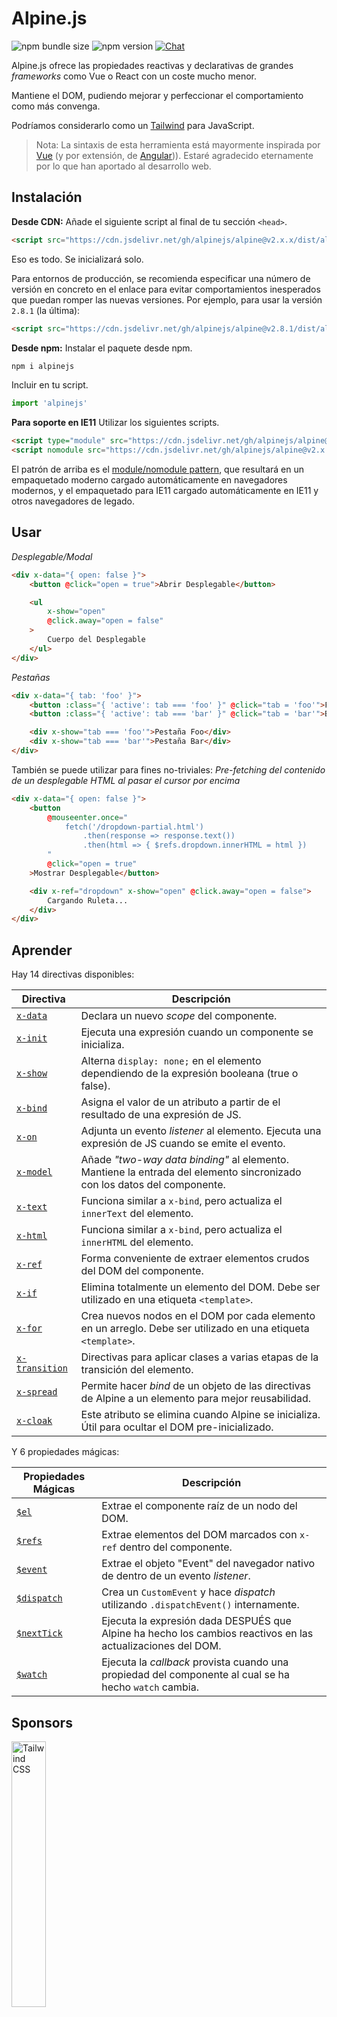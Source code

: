 # Alpine.js

![npm bundle size](https://img.shields.io/bundlephobia/minzip/alpinejs)
![npm version](https://img.shields.io/npm/v/alpinejs)
[![Chat](https://img.shields.io/badge/chat-on%20discord-7289da.svg?sanitize=true)](https://alpinejs.codewithhugo.com/chat/)

Alpine.js ofrece las propiedades reactivas y declarativas de grandes *frameworks* como Vue o React con un coste mucho menor.

Mantiene el DOM, pudiendo mejorar y perfeccionar el comportamiento como más convenga.

Podríamos considerarlo como un [Tailwind](https://tailwindcss.com/) para JavaScript.

> Nota: La sintaxis de esta herramienta está mayormente inspirada por [Vue](https://vuejs.org/) (y por extensión, de [Angular](https://angularjs.org/))). Estaré agradecido eternamente por lo que han aportado al desarrollo web.

## Instalación

**Desde CDN:** Añade el siguiente script al final de tu sección `<head>`.
```html
<script src="https://cdn.jsdelivr.net/gh/alpinejs/alpine@v2.x.x/dist/alpine.min.js" defer></script>
```

Eso es todo. Se inicializará solo.

Para entornos de producción, se recomienda especificar una número de versión en concreto en el enlace para evitar comportamientos inesperados que puedan romper las nuevas versiones. Por ejemplo, para usar la versión `2.8.1` (la última):
```html
<script src="https://cdn.jsdelivr.net/gh/alpinejs/alpine@v2.8.1/dist/alpine.min.js" defer></script>
```

**Desde npm:** Instalar el paquete desde npm.
```js
npm i alpinejs
```

Incluir en tu script.
```js
import 'alpinejs'
```

**Para soporte en IE11** Utilizar los siguientes scripts.
```html
<script type="module" src="https://cdn.jsdelivr.net/gh/alpinejs/alpine@v2.x.x/dist/alpine.min.js"></script>
<script nomodule src="https://cdn.jsdelivr.net/gh/alpinejs/alpine@v2.x.x/dist/alpine-ie11.min.js" defer></script>
```

El patrón de arriba es el [module/nomodule pattern](https://philipwalton.com/articles/deploying-es2015-code-in-production-today/), que resultará en un empaquetado moderno cargado automáticamente en navegadores modernos, y el empaquetado para IE11 cargado automáticamente en IE11 y otros navegadores de legado.

## Usar

*Desplegable/Modal*
```html
<div x-data="{ open: false }">
    <button @click="open = true">Abrir Desplegable</button>

    <ul
        x-show="open"
        @click.away="open = false"
    >
        Cuerpo del Desplegable
    </ul>
</div>
```

*Pestañas*
```html
<div x-data="{ tab: 'foo' }">
    <button :class="{ 'active': tab === 'foo' }" @click="tab = 'foo'">Foo</button>
    <button :class="{ 'active': tab === 'bar' }" @click="tab = 'bar'">Bar</button>

    <div x-show="tab === 'foo'">Pestaña Foo</div>
    <div x-show="tab === 'bar'">Pestaña Bar</div>
</div>
```

También se puede utilizar para fines no-triviales:
*Pre-fetching del contenido de un desplegable HTML al pasar el cursor por encima*
```html
<div x-data="{ open: false }">
    <button
        @mouseenter.once="
            fetch('/dropdown-partial.html')
                .then(response => response.text())
                .then(html => { $refs.dropdown.innerHTML = html })
        "
        @click="open = true"
    >Mostrar Desplegable</button>

    <div x-ref="dropdown" x-show="open" @click.away="open = false">
        Cargando Ruleta...
    </div>
</div>
```

## Aprender

Hay 14 directivas disponibles:

| Directiva | Descripción |
| --- | --- |
| [`x-data`](#x-data) | Declara un nuevo *scope* del componente. |
| [`x-init`](#x-init) | Ejecuta una expresión cuando un componente se inicializa. |
| [`x-show`](#x-show) | Alterna `display: none;` en el elemento dependiendo de la expresión booleana (true o false). |
| [`x-bind`](#x-bind) | Asigna el valor de un atributo a partir de el resultado de una expresión de JS. |
| [`x-on`](#x-on) | Adjunta un evento *listener* al elemento. Ejecuta una expresión de JS cuando se emite el evento. |
| [`x-model`](#x-model) | Añade *"two-way data binding"* al elemento. Mantiene la entrada del elemento sincronizado con los datos del componente. |
| [`x-text`](#x-text) | Funciona similar a `x-bind`, pero actualiza el `innerText` del elemento. |
| [`x-html`](#x-html) | Funciona similar a `x-bind`, pero actualiza el `innerHTML` del elemento. |
| [`x-ref`](#x-ref) | Forma conveniente de extraer elementos crudos del DOM del componente. |
| [`x-if`](#x-if) | Elimina totalmente un elemento del DOM. Debe ser utilizado en una etiqueta `<template>`. |
| [`x-for`](#x-for) | Crea nuevos nodos en el DOM por cada elemento en un arreglo. Debe ser utilizado en una etiqueta `<template>`. |
| [`x-transition`](#x-transition) | Directivas para aplicar clases a varias etapas de la transición del elemento. |
| [`x-spread`](#x-spread) | Permite hacer *bind* de un objeto de las directivas de Alpine a un elemento para mejor reusabilidad. |
| [`x-cloak`](#x-cloak) | Este atributo se elimina cuando Alpine se inicializa. Útil para ocultar el DOM pre-inicializado. |

Y 6 propiedades mágicas:

| Propiedades Mágicas | Descripción |
| --- | --- |
| [`$el`](#el) | Extrae el componente raíz de un nodo del DOM. |
| [`$refs`](#refs) | Extrae elementos del DOM marcados con `x-ref` dentro del componente. |
| [`$event`](#event) | Extrae el objeto "Event" del navegador nativo de dentro de un evento *listener*. |
| [`$dispatch`](#dispatch) | Crea un `CustomEvent` y hace *dispatch* utilizando `.dispatchEvent()` internamente. |
| [`$nextTick`](#nexttick) | Ejecuta la expresión dada DESPUÉS que Alpine ha hecho los cambios reactivos en las actualizaciones del DOM. |
| [`$watch`](#watch) | Ejecuta la *callback* provista cuando una propiedad del componente al cual se ha hecho `watch` cambia. |


## Sponsors

<img width="33%" src="https://refactoringui.nyc3.cdn.digitaloceanspaces.com/tailwind-logo.svg" alt="Tailwind CSS">

**¿Quieres tu logo aquí? [Escríbe MP en Twitter](https://twitter.com/calebporzio)**

## Proyectos de la Comunidad

* [AlpineJS Weekly Newsletter](https://alpinejs.codewithhugo.com/newsletter/)
* [Spruce (State Management)](https://github.com/ryangjchandler/spruce)
* [Turbolinks Adapter](https://github.com/SimoTod/alpine-turbolinks-adapter)
* [Alpine Magic Helpers](https://github.com/KevinBatdorf/alpine-magic-helpers)
* [Awesome Alpine](https://github.com/ryangjchandler/awesome-alpine)

### Directivas

---

### `x-data`

**Ejemplo:** `<div x-data="{ foo: 'bar' }">...</div>`

**Estructura:** `<div x-data="[object literal]">...</div>`

`x-data` declara un nuevo *scope* del componente. Indica al *framework* que debe inicializar un nuevo componente con el objeto especificado.

Es análogo a la propiedad `data` de un componente en Vue.

**Extraer Lógica del Componente**

Se pueden extraer datos (y comportamiento) en funciones reutilizables:

```html
<div x-data="dropdown()">
    <button x-on:click="open">Abrir</button>

    <div x-show="isOpen()" x-on:click.away="close">
        // Desplegable
    </div>
</div>

<script>
    function dropdown() {
        return {
            show: false,
            open() { this.show = true },
            close() { this.show = false },
            isOpen() { return this.show === true },
        }
    }
</script>
```

> **Para usuarios de bundler**, notad que Alpine.js accede a funciones que están en el *scope* global (`window`), es necesario asignar explicitamente las funciones a `window` para poder usarlas con `x-data`. Por ejemplo, `window.dropdown = function () {}` (eso pasa porque Webpack, Rollup, Parcel etc. pone las funciones que defines en el *scope* del módulo y no de `window`).


También puedes mezclar múltiples tipos de datos usando desestructuración de objetos:

```html
<div x-data="{...dropdown(), ...tabs()}">
```

---

### `x-init`
**Ejemplo:** `<div x-data="{ foo: 'bar' }" x-init="foo = 'baz'"></div>`

**Estructura:** `<div x-data="..." x-init="[expression]"></div>`

`x-init` ejecuta una expresión cuando se inicializa un componente.

Si deseas ejecutar código DESPUÉS que Alpine haga las actualizaciones iniciales al DOM (similar al *hook* de `mounted()` en VueJS), puedes devolver un *callback* en `x-init`, y se ejecutará después:

`x-init="() => { // aquí tenemos acceso al estado de post-inicialización del DOM // }"`

---

### `x-show`
**Ejemplo:** `<div x-show="open"></div>`

**Estructura:** `<div x-show="[expression]"></div>`

`x-show` alterna el estilo `display: none;` del elemento dependiendo de si la expresión evalúa a `true` o `false`.

**x-show.transition**

`x-show.transition` es una API de conveniencia para hacer `x-show`s más agradables utilizando transiciones de CSS.

```html
<div x-show.transition="open">
    Estos contenidos entraran y saldrán de transición.
</div>
```

| Directiva | Descripción |
| --- | --- |
| `x-show.transition` | A simultaneous fade and scale. (opacity, scale: 0.95, timing-function: cubic-bezier(0.4, 0.0, 0.2, 1), duration-in: 150ms, duration-out: 75ms)
| `x-show.transition.in` | Only transition in. |
| `x-show.transition.out` | Only transition out. |
| `x-show.transition.opacity` | Only use the fade. |
| `x-show.transition.scale` | Only use the scale. |
| `x-show.transition.scale.75` | Customize the CSS scale transform `transform: scale(.75)`. |
| `x-show.transition.duration.200ms` | Sets the "in" transition to 200ms. The out will be set to half that (100ms). |
| `x-show.transition.origin.top.right` | Customize the CSS transform origin `transform-origin: top right`. |
| `x-show.transition.in.duration.200ms.out.duration.50ms` | Different durations for "in" and "out". |

> Nota: Todas esos modificadores de transiciones se pueden usar conjuntamente con cualquiera de los otros. Esto es posible (aunque ridículo lol): `x-show.transition.in.duration.100ms.origin.top.right.opacity.scale.85.out.duration.200ms.origin.bottom.left.opacity.scale.95`

> Nota: `x-show` espera a que cualquier hijo acabe de salir de la transición. Si quieres evitar este comportamiento, añade el modificador `.immediate`:
```html
<div x-show.immediate="open">
    <div x-show.transition="open">
</div>
```
---

### `x-bind`

> Nota: Eres libre de usar la sintaxis abreviada ":": `:type="..."`

**Ejemplo:** `<input x-bind:type="inputType">`

**Estructura:** `<input x-bind:[attribute]="[expression]">`

`x-bind` asigna el valor de un atributo como el resultado de evaluar una expresión de Javascript. La expresión tiene acceso a todos las claves del objeto de datos del componente, y se actualizará cada vez que se actualizan los datos.

> Nota: *bindings* de atributos SÓLO se actualizan cuando se actualizan las dependencias. El *framework* es lo suficientemente inteligente para observar cambios en los datos y detectar que *bindings* se encargan de esos.

**`x-bind` para atributos de clase**

`x-bind` se comporta un poco distinto cuando hacemos *binding* de un atributo `class`.

Para clases, es necesario pasar un objeto cuyas claves sean los nombres de la clase, y los valores sean expresiones booleanas que determinan si las clases se aplican o no.

Por ejemplo:
`<div x-bind:class="{ 'hidden': foo }"></div>`

En este ejemplo, la clase "hidden" solo se aplicará cuando el valor del atributo `foo` sea `true`.

**`x-bind` para atributos booleanos**

`x-bind` da soporte a atributos booleanos del mismo modo que funciona para atributos valuables, utilizando una variable como condicion o cualquier expresión de JavaScript que resuelve a `true` o `false`.

Por ejemplo:
```html
<!-- Given: -->
<button x-bind:disabled="myVar">Hazme click</button>

<!-- When myVar == true: -->
<button disabled="disabled">Hazme click</button>

<!-- When myVar == false: -->
<button>Click me</button>
```

Esto añadirá o eliminará el atributo `disabled` cuando `myVar` sea `true` o `false` respectivamente.

Se soportan atributos booleanos de la [especificación de HTML](https://html.spec.whatwg.org/multipage/indices.html#attributes-3:boolean-attribute), por ejemplo `disabled`, `readonly`, `required`, `checked`, `hidden`, `selected`, `open`, etc.

**Modificador `.camel`**
**Ejemplo:** `<svg x-bind:view-box.camel="viewBox">`

El modificador `camel` hace *binding* del equivalente al nombre del atributo en *camel case*. En el ejemplo de arriba, el valor de `viewBox` se asignará al atributo `viewBox` y no al atributo `view-box`.

---

### `x-on`

> Nota: Eres libre de usar la sintaxis abreviada "@": `@click="..."`

**Ejemplo:** `<button x-on:click="foo = 'bar'"></button>`

**Structure:** `<button x-on:[event]="[expression]"></button>`

`x-on` adjunta un evento *listener* al elemento en el cual se declara. Cuando se emite el evento, se ejecuta la expresion de JavaScript especificada.

Si cualquier dato es modificado en la expresión, otros atributos de elementos "vinculados" con dicho dato, se actualizarán.

> Nota: También se puede especificar el nombre de una función de JavaScript

**Ejemplo:** `<button x-on:click="myFunction"></button>`

Eso es equivalente a: `<button x-on:click="myFunction($event)"></button>`

**Modificador `keydown`**

**Ejemplo:** `<input type="text" x-on:keydown.escape="open = false">`

Puedes especificar teclas en conreto a escuchar utilizando modificadores *keydown* anexados a la directiva `x-on:keydown`. Nótese que los modificadores son versiones *kebab-cased* de los valores de `Event.key`.

Ejemplos: `enter`, `escape`, `arrow-up`, `arrow-down`

> Nota: También puedes escuchar combinaciones de teclas de sistema como: `x-on:keydown.cmd.enter="foo"`

**Modificador `.away`**

**Ejemplo:** `<div x-on:click.away="showModal = false"></div>`

Cuando el modificador `.away` está presente, el evento solo se ejecutara cuando el evento se origina de una fuente distinta al propio elemento o sus hijos.

**Modificador `.prevent`**
**Ejemplo:** `<input type="checkbox" x-on:click.prevent>`

Añadir `.prevent` en un *listener* de eventos llama a `preventDefault` sobre el evento disparado. En el ejemplo de arriba, esto significa que realmente la casilla no se marcará cuando el usuario haga click en ella.

**Modificador `.stop`**
**Ejemplo:** `<div x-on:click="foo = 'bar'"><button x-on:click.stop></button></div>`

Añadir `.stop` en un *listener* de eventos llama a `stopPropagation` sobre el evento disparado. En el ejemplo de arriba, esto significa que el evento de "click" no saltará hacia el `<div>` exterior. En otras palabras, cuando un usuario pulse el botón, no se asignará `'bar'` a `foo`.

**Modificador `.self`**
**Ejemplo:** `<div x-on:click.self="foo = 'bar'"><button></button></div>`

Añadir `.self` en un *listener* de eventos hará que el evento solo se dispare si `$event.target` es el propio elemento. En el ejemplo de arriba, esto significa que el evento de "click" que propaga el evento hacia el `<div>`exterior **no** correrá el código indicado.

**Modificador `.window`**
**Ejemplo:** `<div x-on:resize.window="isOpen = window.outerWidth > 768 ? false : open"></div>`

Añadir `.window` en un *listener* de eventos instalará el *listener* en el objeto global `window` y no en el nodo del DOM en el que se declara. Esto es útil cuando quieres modificar el estado de un componente cuando algo cambia en `window`, como un evento de redimensión. En este ejemplo, cuando la ventana supera los 768 píxeles de anchura, cierra el modal/desplegable, y en el caso contrario mantiene el mismo estado.

>Nota: También se puede usar el modificador `.document` para adjuntar *listeners* a `document` y no en `window`

**Modificador `.once`**
**Ejemplo:** `<button x-on:mouseenter.once="fetchSomething()"></button>`

Añadir el modificador `.once` en un *listener* de eventos asegura que el *listener* solo se ejecute una sola vez. Esto es útil para tareas que solo quieres realizar una vez, como un *fetch* parcial de un HTML o similares.

**Modificador `.passive`**
**Ejemplo:** `<button x-on:mousedown.passive="interactive = true"></button>`

Añadir el modificador `.passive` en un *listener* de eventos hará que el *listener* sea pasivo, lo que significa que `preventDefault()` no funcionará en ninguno de los eventos procesados. Esto puede ayudar, por ejemplo, con el buen desempeño del desplazamiento en dispositivos táctiles.

**Modificador `.debounce`**
**Ejemplo:** `<input x-on:input.debounce="fetchSomething()">`

El modificador `debounce` permite hacer "debounce" de un evento. En otras palabras, la respuesta al evento NO se ejecutará hasta que haya pasado una cierta cantidad de tiempo desde que el evento se lanzó por última vez. Cuando está listo para ser llamado, se ejecutará la última respuesta.

El valor de "espera" por defecto es de 250 milisegundos.

Para personalizar este valor, es posible especificar una cifra en concreto de la siguiente forma:

```
<input x-on:input.debounce.750="fetchSomething()">
<input x-on:input.debounce.750ms="fetchSomething()">
```

**Modificador `.camel`**
**Ejemplo:** `<input x-on:event-name.camel="doSomething()">`

El modificador `camel` hace *binding* del equivalente al nombre del evento en *camel case*. En el ejemplo de arriba, la expresión se evaluara cuando se dispare el evento `eventName`.

---

### `x-model`
**Ejemplo:** `<input type="text" x-model="foo">`

**Estructura:** `<input type="text" x-model="[data item]">`

`x-model` añade *"two-way data binding"* en un elemento. En otras palabras, el valor del elemento de entrada estara sincronizado con el valor del dato en el componente.

> Nota: `x-model` es lo suficientemente inteligente para detectar cambios en inputs de texto, checkboxes, radio buttons, radio buttons, textareas, selects, y multiple selects. Debería comportarse [igual que lo hace Vue](https://vuejs.org/v2/guide/forms.html) en esos escenarios.

**Modificador `.number`**
**Ejemplo:** `<input x-model.number="age">`

El modificador `number` convierte el valor de entrada a un número. En caso que no se pueda convertir a número, devuelve el valor original.

**Modificador `.debounce`**
**Ejemplo:** `<input x-model.debounce="search">`

El modificador `debounce` permite añadir "debounce" en la actualización de un valor. En otras palabras, la respuesta al evento NO se ejecutará hasta que haya pasado una cierta cantidad de tiempo desde que se disparó el último evento. Cuando la respuesta está lista para ser llamada, se ejecutará la respuesta al último evento.

El valor de "espera" por defecto es de 250 milisegundos.

Para personalizar este valor, es posible especificar una cifra en concreto de la siguiente forma:

```
<input x-model.debounce.750="search">
<input x-model.debounce.750ms="search">
```

---

### `x-text`
**Ejemplo:** `<span x-text="foo"></span>`

**Estructura:** `<span x-text="[expression]"`

`x-text` funciona similar a `x-bind`, pero actualiza el `innerText` del elemento en lugar del valor del atributo.

---

### `x-html`
**Ejemplo:** `<span x-html="foo"></span>`

**Estructura:** `<span x-html="[expression]"`

`x-html` funciona similar a `x-bind`, pero actualiza el `innerHTML` del elemento en lugar del valor del atributo.

> :warning: **Utiliza solo contenido confiable y no elementos introducidos por el usuario.** :warning:
>
> Renderizar HTML de terceros dinamicamente puede facilmente llevarnos a vulnerabilidades [XSS](https://developer.mozilla.org/en-US/docs/Glossary/Cross-site_scripting).

---

### `x-ref`
**Ejemplo:** `<div x-ref="foo"></div><button x-on:click="$refs.foo.innerText = 'bar'"></button>`

**Estructura:** `<div x-ref="[ref name]"></div><button x-on:click="$refs.[ref name].innerText = 'bar'"></button>`

`x-ref` permite una forma conveniente de extraer elementos crudos del DOM del componente. Colocando el atributo `x-ref` en un elemento, pasa a estar disponible para todas las respuestas de eventos dentro de un objeto llamado `$refs`.

Esta es una alternativa útil para evitar tener ids y utilizar `document.querySelector` en todos lados.

> Nota: También se puede hacer *bind* dinámico de valores para x-ref: `<span :x-ref="item.id"></span>` en caso de ser necesario.

---

### `x-if`
**Ejemplo:** `<template x-if="true"><div>Some Element</div></template>`

**Estructura:** `<template x-if="[expression]"><div>Some Element</div></template>`

En casos donde `x-show` no es suficiente (`x-show` pone el elemento con `display: none` si es false) `x-if` se puede utilizar para eliminar un elemento del DOM completamente.

Es importante que `x-if` se use en una etiqueta `<template></template>` porque Alpine no utiliza un DOM virtual. Esta implementación permite a Alpine a ser robusto usando el DOM real y hacer su magia.

> Nota: `x-if` debe tener un único elemento raíz dentro de la etiqueta `<template></template>`.

> Nota: Cuando se usa `template` dentro de una etiqueta `svg`, es necesario añadir un [polyfill](https://github.com/alpinejs/alpine/issues/637#issuecomment-654856538) que debe ejecutarse antes que Alpine.js se inicialice.

---

### `x-for`
**Ejemplo:**
```html
<template x-for="item in items" :key="item">
    <div x-text="item"></div>
</template>
```

> Nota: El *binding* `:key` es opcional, pero es ALTAMENTE recomendado.

`x-for` está disponible para casos donde se requiere de crear nuevos nodos en el DOM por cada elemento en un arreglo. Actua similar a `v-for` en Vue, con la exepción que es necesario usarlo con una etiqueta `template` y no un elemento cualquiera.

Si quieres acceder al indice actual de la iteración, utiliza la siguiente sintaxis:

```html
<template x-for="(item, index) in items" :key="index">
    <!-- También se puede referenciar a "index" dentro de la iteración si es necesario. -->
    <div x-text="index"></div>
</template>
```

> Nota: `x-for` debe tener un único elemento raíz dentro de la etiqueta `<template></template>`.

> Nota: Cuando se usa `template` dentro de una etiqueta `svg`, es necesario añadir un [polyfill](https://github.com/alpinejs/alpine/issues/637#issuecomment-654856538) que debe ejecutarse antes que Alpine.js se inicialice.


#### Anidando `x-for`s
Se pueden anidar bucles `x-for`, pero se debe envolver cada bucle en un elemento. Por ejemplo:

```html
<template x-for="item in items">
    <div>
        <template x-for="subItem in item.subItems">
            <div x-text="subItem"></div>
        </template>
    </div>
</template>
```

---

### `x-transition`
**Ejemplo:**
```html
<div
    x-show="open"
    x-transition:enter="transition ease-out duration-300"
    x-transition:enter-start="opacity-0 transform scale-90"
    x-transition:enter-end="opacity-100 transform scale-100"
    x-transition:leave="transition ease-in duration-300"
    x-transition:leave-start="opacity-100 transform scale-100"
    x-transition:leave-end="opacity-0 transform scale-90"
>...</div>
```

```html
<template x-if="open">
    <div
        x-transition:enter="transition ease-out duration-300"
        x-transition:enter-start="opacity-0 transform scale-90"
        x-transition:enter-end="opacity-100 transform scale-100"
        x-transition:leave="transition ease-in duration-300"
        x-transition:leave-start="opacity-100 transform scale-100"
        x-transition:leave-end="opacity-0 transform scale-90"
    >...</div>
</template>
```

> El ejemplo de arriba utiliza clases de [Tailwind CSS](https://tailwindcss.com)

Alpine ofrece 6 formas distintas de directivas de transición para aplicar clases en varias etapas de transición de un elemento, entre los estados "hidden" y "shown". Estas directivas funcionan con ambos `x-show` y `x-if`.

Estas, funcionan exactamente igual que las directivas de transición de VueJS con la diferencia de que tienen distintos nombres y más sensibles:

| Directiva | Descripción |
| --- | --- |
| `:enter` | Se aplica durante toda la fase de entrada. |
| `:enter-start` | Se añade antes que el elemento se inserte y se elimina un fotograma después de que se inserte el elemento. |
| `:enter-end` | Añadido un fotograma después se inserir el elemento (al mismo tiempo que se elimina `enter-start`), y se elimina cuando la transición/animación finaliza. |
| `:leave` | Aplicado durante toda la fase de abandono. |
| `:leave-start` | Añadido inmediatamente cuando se dispara el abandono de la transición, y eliminado después de un fotograma. |
| `:leave-end` | Añadido un fotograma después de que se dispare el dejar la transición (al mismo tiempo que se elimina `leave-start`), y se elimina cuando la transición/animación finaliza.

---

### `x-spread`
**Ejemplo:**
```html
<div x-data="dropdown()">
    <button x-spread="trigger">Abrir Desplegable</button>

    <span x-spread="dialogue">Desplegar Contenidos</span>
</div>

<script>
    function dropdown() {
        return {
            open: false,
            trigger: {
                ['@click']() {
                    this.open = true
                },
            },
            dialogue: {
                ['x-show']() {
                    return this.open
                },
                ['@click.away']() {
                    this.open = false
                },
            }
        }
    }
</script>
```

`x-spread` permite extraer los *bindings* de Alpine de un elemento en un objeto reutilizable.

Las claves del objeto son las directivas (puede ser cualquiera, incluyendo modificadores), y los valores son *callbacks* a evaluar por Alpine.

> Note: Excepciónes con `x-spread`:
> - Cuando la directiva a extender es `x-for`, es necesario retornar una expresion en formato de *string* en el *callback*. Por ejemplo: `['x-for']() { return 'item in items' }`.
> - `x-init` y `x-data` no se pueden usar dentro de un objeto para "spread".

---

### `x-cloak`
**Ejemplo:** `<div x-data="{}" x-cloak></div>`

Los atributos de `x-cloak` se eliminan de los elementos cuando Alpine se inicializa. Esto es util para ocultar elementos pre-inicializados del DOM. Es recomendado añadir el siguiente estilo global para que esto funcione:

```html
<style>
    [x-cloak] { display: none; }
</style>
```

### Propiedades Mágicas

> Con la excepción de `$el`, las propiedades mágicas **no están disponibles junto a `x-data`** ya que el componente aún no ha sido inicializado.

---

### `$el`
**Ejemplo:**
```html
<div x-data>
    <button @click="$el.innerHTML = 'foo'">Reemplázame con "foo"</button>
</div>
```

`$el` es una propiedad mágica que puede ser utilizada para extraer el nodo DOM del componente raíz.

### `$refs`
**Ejemplo:**
```html
<span x-ref="foo"></span>

<button x-on:click="$refs.foo.innerText = 'bar'"></button>
```

`$refs` es una propiedad mágica que puede ser utilizada para extraer elementos DOM marcados con `x-ref` dentro del componente. Esto es útil cuando es necesario manipular manualmente elementos del DOM.

---

### `$event`
**Ejemplo:**
```html
<input x-on:input="alert($event.target.value)">
```

`$event` es una propiedad mágica que puede ser utilizada junto un a un *listener* de eventos para extraer el objeto nativo "Event" del navegador.

> Nota: La propiedad $event sólo está disponible en expresiones del DOM.

Si se requiere acceder a $event dentro de una función de JavaScript puedes pasar el objecto directamente como parámetro:

`<button x-on:click="myFunction($event)"></button>`

---

### `$dispatch`
**Ejemplo:**
```html
<div @custom-event="console.log($event.detail.foo)">
    <button @click="$dispatch('custom-event', { foo: 'bar' })">
    <!-- Al hacer click, hará console.log de "bar" -->
</div>
```

**Nota en la Propagación de Eventos**

Nótese que, por el [event bubbling](https://en.wikipedia.org/wiki/Event_bubbling), cuando se necesita capturar eventos enviados desde nodes que están anidado bajo el mismo nivel de jerarquía, es necesario usar el modificador [`.window`](https://github.com/alpinejs/alpine#x-on):

**Ejemplo:**

```html
<div x-data>
    <span @custom-event="console.log($event.detail.foo)"></span>
    <button @click="$dispatch('custom-event', { foo: 'bar' })">
<div>
```

> Esto no funcionará porqué cuando se dispara `custom-event`, se propagará hacia el antepasado común, el `div`.

**_Dispatching_ Componentes**

También se puede aprovechar la técnica anterior para hacer que los componentes se comuniquen entre ellos:

**Ejemplo:**

```html
<div x-data @custom-event.window="console.log($event.detail)"></div>

<button x-data @click="$dispatch('custom-event', 'Hello World!')">
<!-- Al hacer click, hará console.log de "Hello World!". -->
```

`$dispatch` es un atajo para crear un evento personalizado `CustomEvent` y enviarlo utilizando `.dispatchEvent()` internamente. Hay muchos casos de uso buenos en donde se requiere pasar los datos entre componentes utilizando eventos personalizados. [Leer esto](https://developer.mozilla.org/en-US/docs/Web/Guide/Events/Creating_and_triggering_events) para mas información sobre el sistema de `CustomEvent` en los navegadores.

Nótese que cualquier dato que se pasa como segundo parametro de `$dispatch('some-event', { some: 'data' })`, pasa a estar disponible a través de la propiedad "detail" de los nuevos eventos: `$event.detail.some`. Añadir datos de eventos personalizados a la propiedad `.detail` es la práctica estándar para usar `CustomEvent` en navegadores. [Leer esto](https://developer.mozilla.org/en-US/docs/Web/API/CustomEvent/detail) para mas información.

También se puede utilizar `$dispatch()` para disparar actualizaciones de los datos para bindings con `x-model`. Por ejemplo:

```html
<div x-data="{ foo: 'bar' }">
    <span x-model="foo">
        <button @click="$dispatch('input', 'baz')">
        <!-- Después de pulsar el botón, `x-model` captura el evento "input", y actualiza foo a "baz". -->
    </span>
</div>
```

> Nota: La propiedad $dispatch sólo está disponible en expresiones del DOM.

Si necesitas acceder a $dispatch desde dentro de una función de JavaScript, puedes pasarlo como parámetro:

`<button x-on:click="myFunction($dispatch)"></button>`

---

### `$nextTick`
**Ejemplo:**
```html
<div x-data="{ fruit: 'apple' }">
    <button
        x-on:click="
            fruit = 'pear';
            $nextTick(() => { console.log($event.target.innerText) });
        "
        x-text="fruit"
    ></button>
</div>
```

`$nextTick` es una propiedad mágica que permite ejecutar la expresión indicada sólo DESPUÉS que Alpine haga las actualizaciones reactivas del DOM. Esto es útil para las veces que se necesita interactuar con el DOM DESPUÉS que se reflejen todas las actualizaciones que has hecho de los datos.

---

### `$watch`
**Ejemplo:**
```html
<div x-data="{ open: false }" x-init="$watch('open', value => console.log(value))">
    <button @click="open = ! open">Toggle Open</button>
</div>
```

Puedes hacer "watch" a la propiedad de un componente con el método mágico `$watch`. En el ejemplo de arriba, cuando se pulsa el botón y `open` cambia, la retrollamada provista ejecutara el `console.log` con el nuevo valor.

## Seguridad
Si encuentras una brecha de seguridad, por favor envía un email a [calebporzio@gmail.com]().

Alpine depende de una implementación personalizada utilizando el objeto `Function` para evaluar las directivas. A pesar de ser más seguro que `eval()`, su uso está prohibido en algunos entornos, tels como Google Chrome App, utilizando Content Security Policy restrictivas (CSP).

Si utilizas Alpine en un sitio web que maneja datos sensibles y requiere [CSP](https://csp.withgoogle.com/docs/strict-csp.html), necesitas incluir `unsafe-eval` en tu política. Una política robusta configurada correctamente ayudará a proteger a tus usuarios cuando utilizan datos personales o financieros.

Ya que la política se aplica a todos los scripts de tu página, es improtante que otras bibliotecas externas incluidas en el sitio web sean revisadas cuidadosamente para asegurar que son confiables y que no intrudicen ninguna vulnerabilidad de Cross Site Scripting ni usando `eval()`ni manipulando el DOM para inyectar código malicioso en tu página.

## V3 Roadmap
* Migrar de `x-ref` a `ref` para paridad con Vue?
* Añadir `Alpine.directive()`
* Añadir `Alpine.component('foo', {...})` (Con el método mágico `__init()`)
* Enviar eventos de Alpine para "loaded", "transition-start", etc... ([#299](https://github.com/alpinejs/alpine/pull/299)) ?
* Eliminar síntaxis de "object" (y array) de `x-bind:class="{ 'foo': true }"` ([#236](https://github.com/alpinejs/alpine/pull/236) para añadir soporte a sintaxis de objeto para el atributo `style`)
* Mejorar `x-for` para reactividad con mutaciones ([#165](https://github.com/alpinejs/alpine/pull/165))
* Añadir soporte "deep watching" en V3 ([#294](https://github.com/alpinejs/alpine/pull/294))
* Añadir atajo `$el`
* Cambiar `@click.away` a `@click.outside`?

## Licencia

Copyright © 2019-2021 Caleb Porzio y colaboradores

Licenciado bajo la licencia MIT, ve [LICENSE.md](LICENSE.md) para más detalles.
